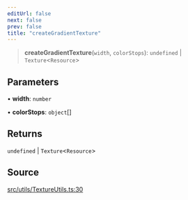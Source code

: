 ```yaml
---
editUrl: false
next: false
prev: false
title: "createGradientTexture"
---
```


> **createGradientTexture**(`width`, `colorStops`): `undefined` \| `Texture`\<`Resource`\>

## Parameters

• **width**: `number`

• **colorStops**: `object`[]

## Returns

`undefined` \| `Texture`\<`Resource`\>

## Source

[src/utils/TextureUtils.ts:30](https://github.com/relishinc/dill-pixel/blob/c79d8e8552aaa0f13a29535c819ae67d025b4669/src/utils/TextureUtils.ts#L30)
